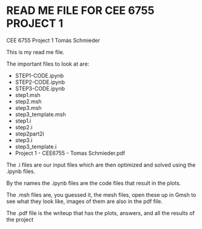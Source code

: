 READ ME FILE FOR CEE 6755 PROJECT 1
===================================

CEE 6755 Project 1 Tomás Schmieder

This is my read me file.

The important files to look at are:

- STEP1-CODE.ipynb
- STEP2-CODE.ipynb
- STEP3-CODE.ipynb
- step1.msh
- step2.msh
- step3.msh
- step3_template.msh
- step1.i
- step2.i
- step2part2i
- step3.i
- step3_template.i
- Project 1 - CEE6755 - Tomas Schmieder.pdf

The .i files are our input files which are then optimized and solved using the .ipynb files.

By the names the .ipynb files are the code files that result in the plots.

The .msh files are, you guessed it, the mesh files, open these up in Gmsh to see what they look like, images of them are also in the pdf file.

The .pdf file is the writeup that has the plots, answers, and all the results of the project
